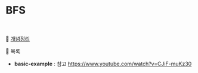 # BFS

<br>

📜 [개념정리](https://velog.io/@asaei623/series/Algorithm-BFSDFS)

📜 목록

- **basic-example** : 참고 https://www.youtube.com/watch?v=CJiF-muKz30
